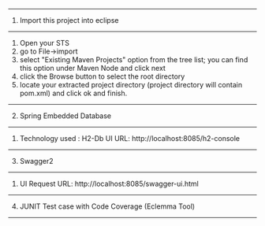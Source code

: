---------------------------------------
1. Import this project into eclipse
---------------------------------------
1. Open your STS
2. go to File->import
3. select "Existing Maven Projects" option from the tree list; you can find this option under Maven Node and click next
4. click the Browse button  to select the root directory
5. locate your extracted project directory (project directory will contain pom.xml) and click ok and finish.

---------------------------------------
2. Spring Embedded Database
---------------------------------------
1. Technology used : H2-Db
     UI URL: http://localhost:8085/h2-console

---------------------------------------
3. Swagger2 
---------------------------------------
1. UI Request URL: http://localhost:8085/swagger-ui.html

---------------------------------------
4. JUNIT Test case with Code Coverage (Eclemma Tool)
---------------------------------------
